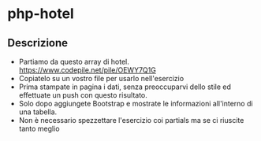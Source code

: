 # php-hotel

## Descrizione
- Partiamo da questo array di hotel. https://www.codepile.net/pile/OEWY7Q1G
- Copiatelo su un vostro file per usarlo nell'esercizio
- Prima stampate in pagina i dati, senza preoccuparvi dello stile ed effettuate un push con questo risultato.
- Solo dopo aggiungete Bootstrap e mostrate le informazioni all'interno di una tabella.
- Non è necessario spezzettare l'esercizio coi partials ma se ci riuscite tanto meglio

